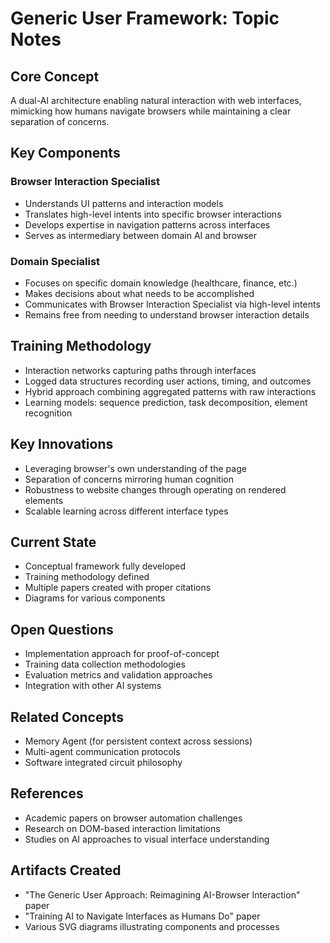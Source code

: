 # Generic User Framework: Topic Notes

## Core Concept
A dual-AI architecture enabling natural interaction with web interfaces, mimicking how humans navigate browsers while maintaining a clear separation of concerns.

## Key Components

### Browser Interaction Specialist
- Understands UI patterns and interaction models
- Translates high-level intents into specific browser interactions
- Develops expertise in navigation patterns across interfaces
- Serves as intermediary between domain AI and browser

### Domain Specialist
- Focuses on specific domain knowledge (healthcare, finance, etc.)
- Makes decisions about what needs to be accomplished
- Communicates with Browser Interaction Specialist via high-level intents
- Remains free from needing to understand browser interaction details

## Training Methodology
- Interaction networks capturing paths through interfaces
- Logged data structures recording user actions, timing, and outcomes
- Hybrid approach combining aggregated patterns with raw interactions
- Learning models: sequence prediction, task decomposition, element recognition

## Key Innovations
- Leveraging browser's own understanding of the page
- Separation of concerns mirroring human cognition
- Robustness to website changes through operating on rendered elements
- Scalable learning across different interface types

## Current State
- Conceptual framework fully developed
- Training methodology defined
- Multiple papers created with proper citations
- Diagrams for various components

## Open Questions
- Implementation approach for proof-of-concept
- Training data collection methodologies
- Evaluation metrics and validation approaches
- Integration with other AI systems

## Related Concepts
- Memory Agent (for persistent context across sessions)
- Multi-agent communication protocols
- Software integrated circuit philosophy

## References
- Academic papers on browser automation challenges
- Research on DOM-based interaction limitations
- Studies on AI approaches to visual interface understanding

## Artifacts Created
- "The Generic User Approach: Reimagining AI-Browser Interaction" paper
- "Training AI to Navigate Interfaces as Humans Do" paper
- Various SVG diagrams illustrating components and processes
